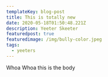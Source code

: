 ```yaml
---
templateKey: blog-post
title: This is totally new
date: 2020-05-18T01:50:48.221Z
description: Yeeter Skeeter
featuredpost: true
featuredimage: /img/bully-color.jpeg
tags:
  - yeeters
---
```

Whoa Whoa this is the body